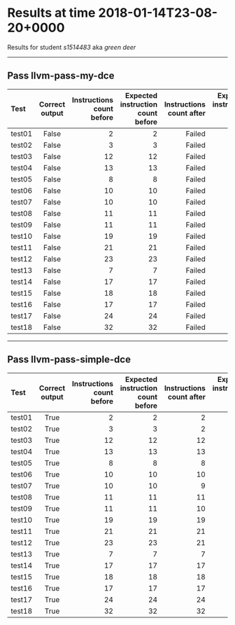 # Results at time 2018-01-14T23-08-20+0000

Results for student *s1514483* aka *green deer*

* * * 

## Pass llvm-pass-my-dce

Test|Correct output|Instructions count before|Expected instruction count before|Instructions count after|Expected instruction count after|Volatile instructions before DCE|Volatile instructions after DCE
:------|:-----:|------:|------:|------:|------:|------:|------:
test01|False|2|2|Failed|2|0|Failed
test02|False|3|3|Failed|2|0|Failed
test03|False|12|12|Failed|12|0|Failed
test04|False|13|13|Failed|13|0|Failed
test05|False|8|8|Failed|7|0|Failed
test06|False|10|10|Failed|9|0|Failed
test07|False|10|10|Failed|8|0|Failed
test08|False|11|11|Failed|11|0|Failed
test09|False|11|11|Failed|10|0|Failed
test10|False|19|19|Failed|18|0|Failed
test11|False|21|21|Failed|20|0|Failed
test12|False|23|23|Failed|20|0|Failed
test13|False|7|7|Failed|7|1|Failed
test14|False|17|17|Failed|17|2|Failed
test15|False|18|18|Failed|18|2|Failed
test16|False|17|17|Failed|17|2|Failed
test17|False|24|24|Failed|23|1|Failed
test18|False|32|32|Failed|32|3|Failed


* * * 

## Pass llvm-pass-simple-dce

Test|Correct output|Instructions count before|Expected instruction count before|Instructions count after|Expected instruction count after|Volatile instructions before DCE|Volatile instructions after DCE
:------|:-----:|------:|------:|------:|------:|------:|------:
test01|True|2|2|2|2|0|0
test02|True|3|3|2|2|0|0
test03|True|12|12|12|12|0|0
test04|True|13|13|13|13|0|0
test05|True|8|8|8|8|0|0
test06|True|10|10|10|10|0|0
test07|True|10|10|9|9|0|0
test08|True|11|11|11|11|0|0
test09|True|11|11|10|10|0|0
test10|True|19|19|19|19|0|0
test11|True|21|21|21|21|0|0
test12|True|23|23|21|21|0|0
test13|True|7|7|7|7|1|1
test14|True|17|17|17|17|2|2
test15|True|18|18|18|18|2|2
test16|True|17|17|17|17|2|2
test17|True|24|24|24|24|1|1
test18|True|32|32|32|32|3|3


